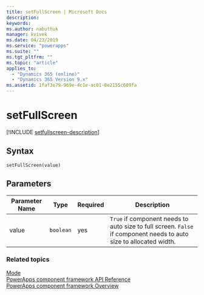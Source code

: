 ```yaml
---
title: setFullScreen | Microsoft Docs
description: 
keywords:
ms.author: nabuthuk
manager: kvivek
ms.date: 04/23/2019
ms.service: "powerapps"
ms.suite: ""
ms.tgt_pltfrm: ""
ms.topic: "article"
applies_to: 
  - "Dynamics 365 (online)"
  - "Dynamics 365 Version 9.x"
ms.assetid: 1faf3e79-969e-4c1e-ac01-8e2155c609fa
---
```


# setFullScreen

[!INCLUDE [setfullscreen-description](includes/setfullscreen-description.md)]

## Syntax

`setFullScreen(value)`

## Parameters

| Parameter Name|Type|Required|Description|
| ------------- |----|--------|-----------|
|value|`boolean`|yes|`True` if component needs to auto size to full screen. `False` if component needs to auto size to allocated width.|


### Related topics

[Mode](../mode.md)<br/>
[PowerApps component framework API Reference](../../reference/index.md)<br/>
[PowerApps component framework Overview](../../overview.md)